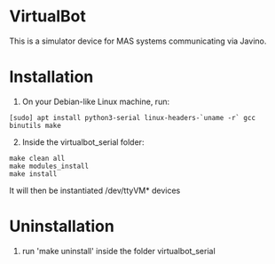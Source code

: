 # VirtualBot
This is a simulator device for MAS systems communicating via Javino.

# Installation

1) On your Debian-like Linux machine, run:

```
[sudo] apt install python3-serial linux-headers-`uname -r` gcc binutils make
```

2) Inside the virtualbot_serial folder:

```
make clean all
make modules_install
make install
```

It will then be instantiated /dev/ttyVM* devices

# Uninstallation

1) run 'make uninstall' inside the folder virtualbot_serial
